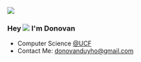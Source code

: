 [<img src="https://img.shields.io/badge/linkedin-%230077B5.svg?&style=for-the-badge&logo=linkedin&logoColor=white" />](https://www.linkedin.com/in/donovan-ho-533151175/)

### Hey ![](https://user-images.githubusercontent.com/18350557/176309783-0785949b-9127-417c-8b55-ab5a4333674e.gif) I'm Donovan
- Computer Science [@UCF](https://www.ucf.edu/)
- Contact Me: donovanduyho@gmail.com

